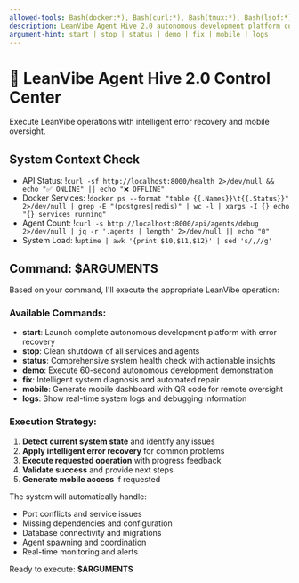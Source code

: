 ```yaml
---
allowed-tools: Bash(docker:*), Bash(curl:*), Bash(tmux:*), Bash(lsof:*), Bash(ps:*), Bash(kill:*), Bash(npm:*), Bash(python:*), Bash(uvicorn:*), Read(*), Write(*)
description: LeanVibe Agent Hive 2.0 autonomous development platform control (project)
argument-hint: start | stop | status | demo | fix | mobile | logs
---
```


# 🚀 LeanVibe Agent Hive 2.0 Control Center

Execute LeanVibe operations with intelligent error recovery and mobile oversight.

## System Context Check
- API Status: !`curl -sf http://localhost:8000/health 2>/dev/null && echo "✅ ONLINE" || echo "❌ OFFLINE"`
- Docker Services: !`docker ps --format "table {{.Names}}\t{{.Status}}" 2>/dev/null | grep -E "(postgres|redis)" | wc -l | xargs -I {} echo "{} services running"`
- Agent Count: !`curl -s http://localhost:8000/api/agents/debug 2>/dev/null | jq -r '.agents | length' 2>/dev/null || echo "0"`
- System Load: !`uptime | awk '{print $10,$11,$12}' | sed 's/,//g'`

## Command: $ARGUMENTS

Based on your command, I'll execute the appropriate LeanVibe operation:

### Available Commands:
- **start**: Launch complete autonomous development platform with error recovery
- **stop**: Clean shutdown of all services and agents  
- **status**: Comprehensive system health check with actionable insights
- **demo**: Execute 60-second autonomous development demonstration
- **fix**: Intelligent system diagnosis and automated repair
- **mobile**: Generate mobile dashboard with QR code for remote oversight
- **logs**: Show real-time system logs and debugging information

### Execution Strategy:
1. **Detect current system state** and identify any issues
2. **Apply intelligent error recovery** for common problems
3. **Execute requested operation** with progress feedback
4. **Validate success** and provide next steps
5. **Generate mobile access** if requested

The system will automatically handle:
- Port conflicts and service issues
- Missing dependencies and configuration
- Database connectivity and migrations
- Agent spawning and coordination
- Real-time monitoring and alerts

Ready to execute: **$ARGUMENTS**